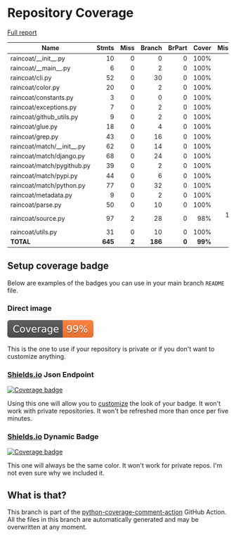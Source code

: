 # Repository Coverage

[Full report](https://htmlpreview.github.io/?https://github.com/ewjoachim/raincoat/blob/python-coverage-comment-action-data/htmlcov/index.html)

| Name                           |    Stmts |     Miss |   Branch |   BrPart |   Cover |   Missing |
|------------------------------- | -------: | -------: | -------: | -------: | ------: | --------: |
| raincoat/\_\_init\_\_.py       |       10 |        0 |        0 |        0 |    100% |           |
| raincoat/\_\_main\_\_.py       |        6 |        0 |        2 |        0 |    100% |           |
| raincoat/cli.py                |       52 |        0 |       30 |        0 |    100% |           |
| raincoat/color.py              |       20 |        0 |        2 |        0 |    100% |           |
| raincoat/constants.py          |        3 |        0 |        0 |        0 |    100% |           |
| raincoat/exceptions.py         |        7 |        0 |        2 |        0 |    100% |           |
| raincoat/github\_utils.py      |        9 |        0 |        2 |        0 |    100% |           |
| raincoat/glue.py               |       18 |        0 |        4 |        0 |    100% |           |
| raincoat/grep.py               |       43 |        0 |       16 |        0 |    100% |           |
| raincoat/match/\_\_init\_\_.py |       62 |        0 |       14 |        0 |    100% |           |
| raincoat/match/django.py       |       68 |        0 |       24 |        0 |    100% |           |
| raincoat/match/pygithub.py     |       39 |        0 |        2 |        0 |    100% |           |
| raincoat/match/pypi.py         |       44 |        0 |        6 |        0 |    100% |           |
| raincoat/match/python.py       |       77 |        0 |       32 |        0 |    100% |           |
| raincoat/metadata.py           |        9 |        0 |        2 |        0 |    100% |           |
| raincoat/parse.py              |       50 |        0 |       10 |        0 |    100% |           |
| raincoat/source.py             |       97 |        2 |       28 |        0 |     98% |   105-106 |
| raincoat/utils.py              |       31 |        0 |       10 |        0 |    100% |           |
|                      **TOTAL** |  **645** |    **2** |  **186** |    **0** | **99%** |           |


## Setup coverage badge

Below are examples of the badges you can use in your main branch `README` file.

### Direct image

[![Coverage badge](https://raw.githubusercontent.com/ewjoachim/raincoat/python-coverage-comment-action-data/badge.svg)](https://htmlpreview.github.io/?https://github.com/ewjoachim/raincoat/blob/python-coverage-comment-action-data/htmlcov/index.html)

This is the one to use if your repository is private or if you don't want to customize anything.

### [Shields.io](https://shields.io) Json Endpoint

[![Coverage badge](https://img.shields.io/endpoint?url=https://raw.githubusercontent.com/ewjoachim/raincoat/python-coverage-comment-action-data/endpoint.json)](https://htmlpreview.github.io/?https://github.com/ewjoachim/raincoat/blob/python-coverage-comment-action-data/htmlcov/index.html)

Using this one will allow you to [customize](https://shields.io/endpoint) the look of your badge.
It won't work with private repositories. It won't be refreshed more than once per five minutes.

### [Shields.io](https://shields.io) Dynamic Badge

[![Coverage badge](https://img.shields.io/badge/dynamic/json?color=brightgreen&label=coverage&query=%24.message&url=https%3A%2F%2Fraw.githubusercontent.com%2Fewjoachim%2Fraincoat%2Fpython-coverage-comment-action-data%2Fendpoint.json)](https://htmlpreview.github.io/?https://github.com/ewjoachim/raincoat/blob/python-coverage-comment-action-data/htmlcov/index.html)

This one will always be the same color. It won't work for private repos. I'm not even sure why we included it.

## What is that?

This branch is part of the
[python-coverage-comment-action](https://github.com/marketplace/actions/python-coverage-comment)
GitHub Action. All the files in this branch are automatically generated and may be
overwritten at any moment.